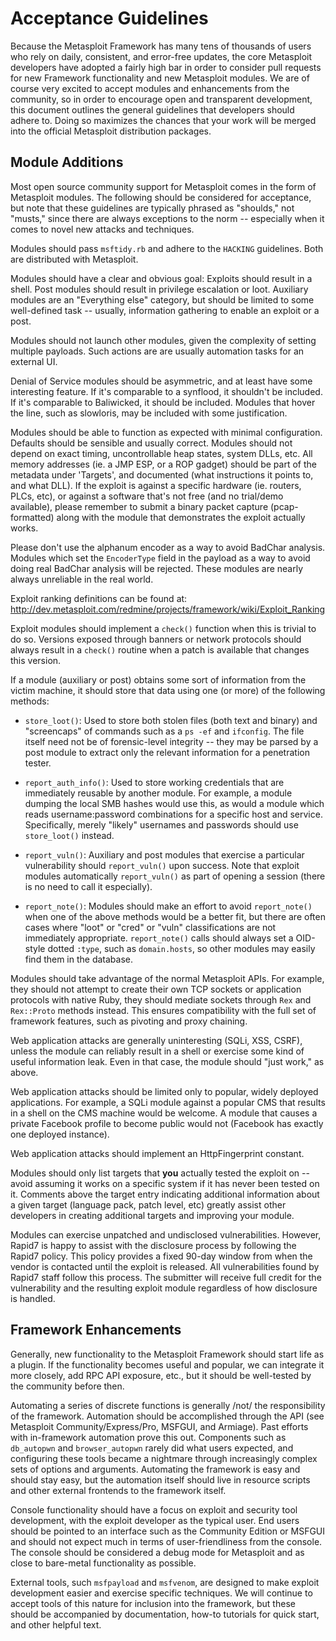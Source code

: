 # Acceptance Guidelines

Because the Metasploit Framework has many tens of thousands of users who rely on daily, consistent, and error-free updates, the core Metasploit developers have adopted a fairly high bar in order to consider pull requests for new Framework functionality and new Metasploit modules. We are of course very excited to accept modules and enhancements from the community, so in order to encourage open and transparent development, this document outlines the general guidelines that developers should adhere to. Doing so maximizes the chances that your work will be merged into the official Metasploit distribution packages.

## Module Additions

Most open source community support for Metasploit comes in the form of Metasploit modules. The following should be considered for acceptance, but note that these guidelines are typically phrased as "shoulds," not "musts," since there are always exceptions to the norm -- especially when it comes to novel new attacks and techniques.

Modules should pass `msftidy.rb` and adhere to the `HACKING` guidelines. Both are distributed with Metasploit.

Modules should have a clear and obvious goal: Exploits should result in a shell. Post modules should result in privilege escalation or loot. Auxiliary modules are an "Everything else" category, but should be limited to some well-defined task -- usually, information gathering to enable an exploit or a post.

Modules should not launch other modules, given the complexity of setting multiple payloads. Such actions are are usually automation tasks for an external UI.

Denial of Service modules should be asymmetric, and at least have some interesting feature. If it's comparable to a synflood, it shouldn't be included. If it's comparable to Baliwicked, it should be included. Modules that hover the line, such as slowloris, may be included with some justification.

Modules should be able to function as expected with minimal configuration. Defaults should be sensible and usually correct. Modules should not depend on exact timing, uncontrollable heap states, system DLLs, etc. All memory addresses (ie. a JMP ESP, or a ROP gadget) should be part of the metadata under 'Targets', and documented (what instructions it points to, and what DLL). If the exploit is against a specific hardware (ie. routers, PLCs, etc), or against a software that's not free (and no trial/demo available), please remember to submit a binary packet capture (pcap-formatted) along with the module that demonstrates the exploit actually works.

Please don't use the alphanum encoder as a way to avoid BadChar analysis. Modules which set the `EncoderType` field in the payload as a way to avoid doing real BadChar analysis will be rejected. These modules are nearly always unreliable in the real world.

Exploit ranking definitions can be found at: http://dev.metasploit.com/redmine/projects/framework/wiki/Exploit_Ranking

Exploit modules should implement a `check()` function when this is trivial to do so. Versions exposed through banners or network protocols should always result in a `check()` routine when a patch is available that changes this version.

If a module (auxiliary or post) obtains some sort of information from the victim machine, it should store that data using one (or more) of the following methods:

* `store_loot()`: Used to store both stolen files (both text and binary) and "screencaps" of commands such as a `ps -ef` and `ifconfig`. The file itself need not be of forensic-level integrity -- they may be parsed by a post module to extract only the relevant information for a penetration tester.

* `report_auth_info()`: Used to store working credentials that are immediately reusable by another module. For example, a module dumping the local SMB hashes would use this, as would a module which reads username:password combinations for a specific host and service. Specifically, merely "likely" usernames and passwords should use `store_loot()` instead.

* `report_vuln()`: Auxiliary and post modules that exercise a particular vulnerability should `report_vuln()` upon success. Note that exploit modules automatically `report_vuln()` as part of opening a session (there is no need to call it especially).

* `report_note()`: Modules should make an effort to avoid `report_note()` when one of the above methods would be a better fit, but there are often cases where "loot" or "cred" or "vuln" classifications are not immediately appropriate. `report_note()` calls should always set a OID-style dotted `:type`, such as `domain.hosts`, so other modules may easily find them in the database.

Modules should take advantage of the normal Metasploit APIs. For example, they should not attempt to create their own TCP sockets or application protocols with native Ruby, they should mediate sockets through `Rex` and `Rex::Proto` methods instead. This ensures compatibility with the full set of framework features, such as pivoting and proxy chaining.

Web application attacks are generally uninteresting (SQLi, XSS, CSRF), unless the module can reliably result in a shell or exercise some kind of useful information leak. Even in that case, the module should "just work," as above.

Web application attacks should be limited only to popular, widely deployed applications. For example, a SQLi module against a popular CMS that results in a shell on the CMS machine would be welcome. A module that causes a private Facebook profile to become public would not (Facebook has exactly one deployed instance).

Web application attacks should implement an HttpFingerprint constant.

Modules should only list targets that **you** actually tested the exploit on -- avoid assuming it works on a specific system if it has never been tested on it. Comments above the target entry indicating additional information about a given target (language pack, patch level, etc) greatly assist other developers in creating additional targets and improving your module.

Modules can exercise unpatched and undisclosed vulnerabilities. However, Rapid7 is happy to assist with the disclosure process by following the Rapid7 policy. This policy provides a fixed 90-day window from when the vendor is contacted until the exploit is released. All vulnerabilities found by Rapid7 staff follow this process. The submitter will receive full credit for the vulnerability and the resulting exploit module regardless of how disclosure is handled.

## Framework Enhancements

Generally, new functionality to the Metasploit Framework should start life as a plugin. If the functionality becomes useful and popular, we can integrate it more closely, add RPC API exposure, etc., but it should be well-tested by the community before then.

Automating a series of discrete functions is generally /not/ the responsibility of the framework. Automation should be accomplished through the API (see Metasploit Community/Express/Pro, MSFGUI, and Armiage). Past efforts with in-framework automation prove this out. Components such as `db_autopwn` and `browser_autopwn` rarely did what users expected, and configuring these tools became a nightmare through increasingly complex sets of options and arguments. Automating the framework is easy and should stay easy, but the automation itself should live in resource scripts and other external frontends to the framework itself. 

Console functionality should have a focus on exploit and security tool development, with the exploit developer as the typical user. End users should be pointed to an interface such as the Community Edition or MSFGUI and should not expect much in terms of user-friendliness from the console. The console should be considered a debug mode for Metasploit and as close to bare-metal functionality as possible. 

External tools, such `msfpayload` and `msfvenom`, are designed to make exploit development easier and exercise specific techniques. We will continue to accept tools of this nature for inclusion into the framework, but these should be accompanied by documentation, how-to tutorials for quick start, and other helpful text.